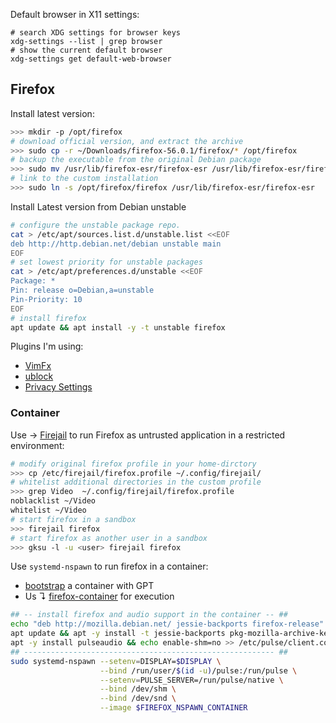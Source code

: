 
Default browser in X11 settings:

```bas
# search XDG settings for browser keys
xdg-settings --list | grep browser
# show the current default browser
xdg-settings get default-web-browser
```

## Firefox

Install latest version:

```bash
>>> mkdir -p /opt/firefox
# download official version, and extract the archive
>>> sudo cp -r ~/Downloads/firefox-56.0.1/firefox/* /opt/firefox
# backup the executable from the original Debian package
>>> sudo mv /usr/lib/firefox-esr/firefox-esr /usr/lib/firefox-esr/firefox-esr.orig
# link to the custom installation
>>> sudo ln -s /opt/firefox/firefox /usr/lib/firefox-esr/firefox-esr
```

Install Latest version from Debian unstable

```bash
# configure the unstable package repo.
cat > /etc/apt/sources.list.d/unstable.list <<EOF
deb http://http.debian.net/debian unstable main
EOF
# set lowest priority for unstable packages
cat > /etc/apt/preferences.d/unstable <<EOF
Package: *
Pin: release o=Debian,a=unstable
Pin-Priority: 10
EOF
# install firefox
apt update && apt install -y -t unstable firefox
```

Plugins I'm using:

- [VimFx](https://github.com/akhodakivskiy/VimFx)
- [ublock](https://github.com/gorhill/uBlock)
- [Privacy Settings](https://github.com/schomery/privacy-settings/) 

### Container

Use → [Firejail](https://firejail.wordpress.com/) to run Firefox as untrusted application in a restricted environment:

```bash
# modify original firefox profile in your home-dirctory
>>> cp /etc/firejail/firefox.profile ~/.config/firejail/
# whitelist additional directories in the custom profile
>>> grep Video  ~/.config/firejail/firefox.profile
noblacklist ~/Video
whitelist ~/Video
# start firefox in a sandbox
>>> firejail firefox
# start firefox as another user in a sandbox
>>> gksu -l -u <user> firejail firefox
```

Use `systemd-nspawn` to run firefox in a container: 

* [bootstrap](../../docs/bootstrap.md) a container with GPT
* Us ↴ [firefox-container](../../bin/firefox-container) for execution

```bash
## -- install firefox and audio support in the container -- ##
echo "deb http://mozilla.debian.net/ jessie-backports firefox-release" > /etc/apt/sources.list.d/mozilla.list
apt update && apt -y install -t jessie-backports pkg-mozilla-archive-keyring firefox
apt -y install pulseaudio && echo enable-shm=no >> /etc/pulse/client.conf
## -------------------------------------------------------- ##
sudo systemd-nspawn --setenv=DISPLAY=$DISPLAY \
                    --bind /run/user/$(id -u)/pulse:/run/pulse \
                    --setenv=PULSE_SERVER=/run/pulse/native \
                    --bind /dev/shm \
                    --bind /dev/snd \
                    --image $FIREFOX_NSPAWN_CONTAINER
```

